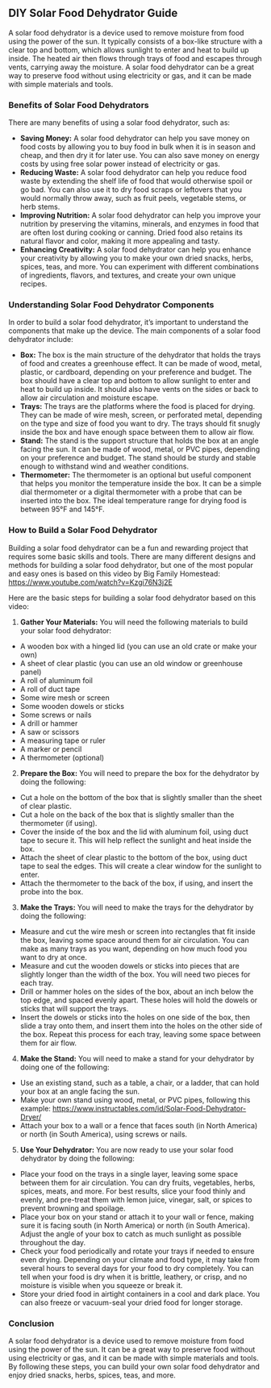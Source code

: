 ## DIY Solar Food Dehydrator Guide

A solar food dehydrator is a device used to remove moisture from food using the power of the sun. It typically consists of a box-like structure with a clear top and bottom, which allows sunlight to enter and heat to build up inside. The heated air then flows through trays of food and escapes through vents, carrying away the moisture. A solar food dehydrator can be a great way to preserve food without using electricity or gas, and it can be made with simple materials and tools.

### Benefits of Solar Food Dehydrators

There are many benefits of using a solar food dehydrator, such as:

- **Saving Money:** A solar food dehydrator can help you save money on food costs by allowing you to buy food in bulk when it is in season and cheap, and then dry it for later use. You can also save money on energy costs by using free solar power instead of electricity or gas.
- **Reducing Waste:** A solar food dehydrator can help you reduce food waste by extending the shelf life of food that would otherwise spoil or go bad. You can also use it to dry food scraps or leftovers that you would normally throw away, such as fruit peels, vegetable stems, or herb stems.
- **Improving Nutrition:** A solar food dehydrator can help you improve your nutrition by preserving the vitamins, minerals, and enzymes in food that are often lost during cooking or canning. Dried food also retains its natural flavor and color, making it more appealing and tasty.
- **Enhancing Creativity:** A solar food dehydrator can help you enhance your creativity by allowing you to make your own dried snacks, herbs, spices, teas, and more. You can experiment with different combinations of ingredients, flavors, and textures, and create your own unique recipes.

### Understanding Solar Food Dehydrator Components

In order to build a solar food dehydrator, it’s important to understand the components that make up the device. The main components of a solar food dehydrator include:

- **Box:** The box is the main structure of the dehydrator that holds the trays of food and creates a greenhouse effect. It can be made of wood, metal, plastic, or cardboard, depending on your preference and budget. The box should have a clear top and bottom to allow sunlight to enter and heat to build up inside. It should also have vents on the sides or back to allow air circulation and moisture escape.
- **Trays:** The trays are the platforms where the food is placed for drying. They can be made of wire mesh, screen, or perforated metal, depending on the type and size of food you want to dry. The trays should fit snugly inside the box and have enough space between them to allow air flow.
- **Stand:** The stand is the support structure that holds the box at an angle facing the sun. It can be made of wood, metal, or PVC pipes, depending on your preference and budget. The stand should be sturdy and stable enough to withstand wind and weather conditions.
- **Thermometer:** The thermometer is an optional but useful component that helps you monitor the temperature inside the box. It can be a simple dial thermometer or a digital thermometer with a probe that can be inserted into the box. The ideal temperature range for drying food is between 95°F and 145°F.

### How to Build a Solar Food Dehydrator

Building a solar food dehydrator can be a fun and rewarding project that requires some basic skills and tools. There are many different designs and methods for building a solar food dehydrator, but one of the most popular and easy ones is based on this video by Big Family Homestead: https://www.youtube.com/watch?v=Kzgi76N3j2E

Here are the basic steps for building a solar food dehydrator based on this video:

1. **Gather Your Materials:** You will need the following materials to build your solar food dehydrator:

  - A wooden box with a hinged lid (you can use an old crate or make your own)
  - A sheet of clear plastic (you can use an old window or greenhouse panel)
  - A roll of aluminum foil
  - A roll of duct tape
  - Some wire mesh or screen
  - Some wooden dowels or sticks
  - Some screws or nails
  - A drill or hammer
  - A saw or scissors
  - A measuring tape or ruler
  - A marker or pencil
  - A thermometer (optional)

2. **Prepare the Box:** You will need to prepare the box for the dehydrator by doing the following:

  - Cut a hole on the bottom of the box that is slightly smaller than the sheet of clear plastic.
  - Cut a hole on the back of the box that is slightly smaller than the thermometer (if using).
  - Cover the inside of the box and the lid with aluminum foil, using duct tape to secure it. This will help reflect the sunlight and heat inside the box.
  - Attach the sheet of clear plastic to the bottom of the box, using duct tape to seal the edges. This will create a clear window for the sunlight to enter.
  - Attach the thermometer to the back of the box, if using, and insert the probe into the box.

3. **Make the Trays:** You will need to make the trays for the dehydrator by doing the following:

  - Measure and cut the wire mesh or screen into rectangles that fit inside the box, leaving some space around them for air circulation. You can make as many trays as you want, depending on how much food you want to dry at once.
  - Measure and cut the wooden dowels or sticks into pieces that are slightly longer than the width of the box. You will need two pieces for each tray.
  - Drill or hammer holes on the sides of the box, about an inch below the top edge, and spaced evenly apart. These holes will hold the dowels or sticks that will support the trays.
  - Insert the dowels or sticks into the holes on one side of the box, then slide a tray onto them, and insert them into the holes on the other side of the box. Repeat this process for each tray, leaving some space between them for air flow.

4. **Make the Stand:** You will need to make a stand for your dehydrator by doing one of the following:

  - Use an existing stand, such as a table, a chair, or a ladder, that can hold your box at an angle facing the sun.
  - Make your own stand using wood, metal, or PVC pipes, following this example: https://www.instructables.com/id/Solar-Food-Dehydrator-Dryer/
  - Attach your box to a wall or a fence that faces south (in North America) or north (in South America), using screws or nails.

5. **Use Your Dehydrator:** You are now ready to use your solar food dehydrator by doing the following:

  - Place your food on the trays in a single layer, leaving some space between them for air circulation. You can dry fruits, vegetables, herbs, spices, meats, and more. For best results, slice your food thinly and evenly, and pre-treat them with lemon juice, vinegar, salt, or spices to prevent browning and spoilage.
  - Place your box on your stand or attach it to your wall or fence, making sure it is facing south (in North America) or north (in South America). Adjust the angle of your box to catch as much sunlight as possible throughout the day.
  - Check your food periodically and rotate your trays if needed to ensure even drying. Depending on your climate and food type, it may take from several hours to several days for your food to dry completely. You can tell when your food is dry when it is brittle, leathery, or crisp, and no moisture is visible when you squeeze or break it.
  - Store your dried food in airtight containers in a cool and dark place. You can also freeze or vacuum-seal your dried food for longer storage.

### Conclusion

A solar food dehydrator is a device used to remove moisture from food using the power of the sun. It can be a great way to preserve food without using electricity or gas, and it can be made with simple materials and tools. By following these steps, you can build your own solar food dehydrator and enjoy dried snacks, herbs, spices, teas, and more.


